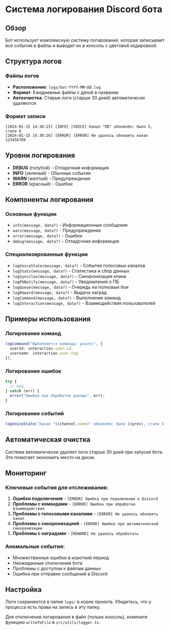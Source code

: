# Система логирования Discord бота

## Обзор

Бот использует комплексную систему логирования, которая записывает все события в файлы и выводит их в консоль с цветовой кодировкой.

## Структура логов

### Файлы логов
- **Расположение**: `logs/bot-YYYY-MM-DD.log`
- **Формат**: Ежедневные файлы с датой в названии
- **Автоочистка**: Старые логи (старше 30 дней) автоматически удаляются

### Формат записи
```
[2024-01-15 14:30:25] [INFO] [VOICE] Канал "ПБ" обновлён: было 5, стало 6
[2024-01-15 14:30:26] [ERROR] [ERROR] Не удалось обновить канал 123456789
```

## Уровни логирования

- **DEBUG** (голубой) - Отладочная информация
- **INFO** (зеленый) - Обычные события
- **WARN** (желтый) - Предупреждения
- **ERROR** (красный) - Ошибки

## Компоненты логирования

### Основные функции
- `info(message, data?)` - Информационные сообщения
- `warn(message, data?)` - Предупреждения
- `error(message, data?)` - Ошибки
- `debug(message, data?)` - Отладочная информация

### Специализированные функции
- `logVoiceState(message, data?)` - События голосовых каналов
- `logStats(message, data?)` - Статистика и сбор данных
- `logSyncclan(message, data?)` - Синхронизация клана
- `logPbNotify(message, data?)` - Уведомления о ПБ
- `logQueue(message, data?)` - Очередь на полковые бои
- `logReward(message, data?)` - Выдача наград
- `logCommand(message, data?)` - Выполнение команд
- `logInteraction(message, data?)` - Взаимодействия пользователей

## Примеры использования

### Логирование команд
```typescript
logCommand("Выполняется команда: points", { 
  userId: interaction.user.id, 
  username: interaction.user.tag 
});
```

### Логирование ошибок
```typescript
try {
  // код
} catch (err) {
  error("Ошибка при обработке данных", err);
}
```

### Логирование событий
```typescript
logVoiceState(`Канал "${channel.name}" обновлён: было ${prev}, стало ${realCount}`);
```

## Автоматическая очистка

Система автоматически удаляет логи старше 30 дней при запуске бота. Это помогает экономить место на диске.

## Мониторинг

### Ключевые события для отслеживания:

1. **Ошибки подключения** - `[ERROR] Ошибка при подключении к Discord`
2. **Проблемы с командами** - `[ERROR] Ошибка при обработке взаимодействия`
3. **Проблемы с голосовыми каналами** - `[ERROR] Не удалось обновить канал`
4. **Проблемы с синхронизацией** - `[ERROR] Ошибка при автоматической синхронизации`
5. **Проблемы с наградами** - `[REWARD] Не удалось обработать`

### Аномальные события:

- Множественные ошибки в короткий период
- Неожиданные отключения бота
- Проблемы с доступом к файлам данных
- Ошибки при отправке сообщений в Discord

## Настройка

Логи сохраняются в папке `logs/` в корне проекта. Убедитесь, что у процесса есть права на запись в эту папку.

Для отключения логирования в файл (только консоль), измените функцию `writeToFile` в `src/utils/logger.ts`. 